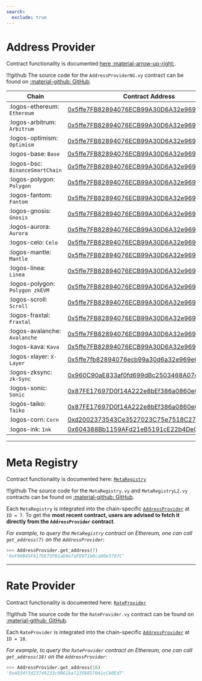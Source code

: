 ```yaml
---
search:
  exclude: true
---
```


<h1></h1>


# **Address Provider**

Contract functionality is documented [here :material-arrow-up-right:](../integration/address-provider.md).

!!!github
    The source code for the `AddressProviderNG.vy` contract can be found on [:material-github: GitHub](https://github.com/curvefi/metaregistry/blob/main/contracts/AddressProviderNG.vy).


| Chain                           | Contract Address |
| ------------------------------- | ---------------- |
| :logos-ethereum: `Ethereum`     | [0x5ffe7FB82894076ECB99A30D6A32e969e6e35E98](https://etherscan.io/address/0x5ffe7FB82894076ECB99A30D6A32e969e6e35E98) |
| :logos-arbitrum: `Arbitrum`     | [0x5ffe7FB82894076ECB99A30D6A32e969e6e35E98](https://arbiscan.io/address/0x5ffe7FB82894076ECB99A30D6A32e969e6e35E98) |
| :logos-optimism: `Optimism`     | [0x5ffe7FB82894076ECB99A30D6A32e969e6e35E98](https://optimistic.etherscan.io/address/0x5ffe7FB82894076ECB99A30D6A32e969e6e35E98) |
| :logos-base: `Base`             | [0x5ffe7FB82894076ECB99A30D6A32e969e6e35E98](https://basescan.org/address/0x5ffe7FB82894076ECB99A30D6A32e969e6e35E98) |
| :logos-bsc: `BinanceSmartChain` | [0x5ffe7FB82894076ECB99A30D6A32e969e6e35E98](https://bscscan.com/address/0x5ffe7FB82894076ECB99A30D6A32e969e6e35E98) |
| :logos-polygon: `Polygon`       | [0x5ffe7FB82894076ECB99A30D6A32e969e6e35E98](https://polygonscan.com/address/0x5ffe7FB82894076ECB99A30D6A32e969e6e35E98) |
| :logos-fantom: `Fantom`         | [0x5ffe7FB82894076ECB99A30D6A32e969e6e35E98](https://ftmscout.com/address/0x5ffe7FB82894076ECB99A30D6A32e969e6e35E98) |
| :logos-gnosis: `Gnosis`         | [0x5ffe7FB82894076ECB99A30D6A32e969e6e35E98](https://gnosisscan.io/address/0x5ffe7fb82894076ecb99a30d6a32e969e6e35e98) |
| :logos-aurora: `Aurora`         | [0x5ffe7FB82894076ECB99A30D6A32e969e6e35E98](https://explorer.aurora.dev/address/0x5ffe7FB82894076ECB99A30D6A32e969e6e35E98) |
| :logos-celo: `Celo`             | [0x5ffe7FB82894076ECB99A30D6A32e969e6e35E98](https://celoscan.io/address/0x5ffe7FB82894076ECB99A30D6A32e969e6e35E98) |
| :logos-mantle: `Mantle`         | [0x5ffe7FB82894076ECB99A30D6A32e969e6e35E98](https://explorer.mantle.xyz/address/0x5ffe7FB82894076ECB99A30D6A32e969e6e35E98) |
| :logos-linea: `Linea`           | [0x5ffe7FB82894076ECB99A30D6A32e969e6e35E98](https://lineascan.build/address/0x5ffe7FB82894076ECB99A30D6A32e969e6e35E98) |
| :logos-polygon: `Polygon zkEVM` | [0x5ffe7FB82894076ECB99A30D6A32e969e6e35E98](https://zkevm.polygonscan.com/address/0x5ffe7FB82894076ECB99A30D6A32e969e6e35E98) |
| :logos-scroll: `Scroll`         | [0x5ffe7FB82894076ECB99A30D6A32e969e6e35E98](https://scrollscan.com/address/0x5ffe7FB82894076ECB99A30D6A32e969e6e35E98) |
| :logos-fraxtal: `Fraxtal`       | [0x5ffe7FB82894076ECB99A30D6A32e969e6e35E98](https://fraxscan.com/address/0x5ffe7FB82894076ECB99A30D6A32e969e6e35E98) |
| :logos-avalanche: `Avalanche`   | [0x5ffe7FB82894076ECB99A30D6A32e969e6e35E98](https://snowscan.xyz/address/0x5ffe7FB82894076ECB99A30D6A32e969e6e35E98) |
| :logos-kava: `Kava`             | [0x5ffe7FB82894076ECB99A30D6A32e969e6e35E98](https://kavascan.io/search?q=0x5ffe7FB82894076ECB99A30D6A32e969e6e35E98) |
| :logos-xlayer: `X-Layer`        | [0x5ffe7fb82894076ecb99a30d6a32e969e6e35e98](https://www.okx.com/web3/explorer/xlayer/address/0x5ffe7fb82894076ecb99a30d6a32e969e6e35e98) |
| :logos-zksync: `zk-Sync`        | [0x960C90aE833af0fd699dBc2503468A07cC28FA4F](https://era.zksync.network/address/0x960C90aE833af0fd699dBc2503468A07cC28FA4F) |
| :logos-sonic: `Sonic` | [0x87FE17697D0f14A222e8bEf386a0860eCffDD617](https://sonicscan.org/address/0x87FE17697D0f14A222e8bEf386a0860eCffDD617) |
| :logos-taiko: `Taiko` | [0x87FE17697D0f14A222e8bEf386a0860eCffDD617](https://taikoscan.io/address/0x87FE17697D0f14A222e8bEf386a0860eCffDD617) |
| :logos-corn: `Corn` | [0xd2002373543Ce3527023C75e7518C274A51ce712](https://cornscan.io/address/0xd2002373543Ce3527023C75e7518C274A51ce712) |
| :logos-ink: `Ink` | [0x604388Bb1159AFd21eB5191cE22b4DeCdEE2Ae22](https://explorer.inkonchain.com/address/0x604388Bb1159AFd21eB5191cE22b4DeCdEE2Ae22) |


---


# **Meta Registry**

Contract functionality is documented here: [`MetaRegistry`](../registry/overview.md)

!!!github
    The source code for the `MetaRegistry.vy` and `MetaRegistryL2.vy` contracts can be found on [:material-github: GitHub](https://github.com/curvefi/metaregistry/tree/main/contracts).

Each `MetaRegistry` is integrated into the chain-specific [`AddressProvider`](#address-provider) at `ID = 7`. To get the **most recent contract, users are advised to fetch it directly from the `AddressProvider` contract**.

*For example, to query the `MetaRegistry` contract on Ethereum, one can call `get_address(7)` on the `AddressProvider`:*

```py
>>> AddressProvider.get_address(7)
'0xF98B45FA17DE75FB1aD0e7aFD971b0ca00e379fC'
```


---


# **Rate Provider**

Contract functionality is documented here: [`RateProvider`](../integration/rate-provider.md)

!!!github
    The source code for the `RateProvider.vy` contract can be found on [:material-github: GitHub](https://github.com/curvefi/metaregistry/blob/main/contracts/RateProvider.vy).

Each `RateProvider` is integrated into the chain-specific [`AddressProvider`](#address-provider) at `ID = 18`.

*For example, to query the `RateProvider` contract on Ethereum, one can call `get_address(18)` on the `AddressProvider`:*

```py
>>> AddressProvider.get_address(18)
'0xA834f3d23749233c9B61ba723588570A1cCA0Ed7'
```
